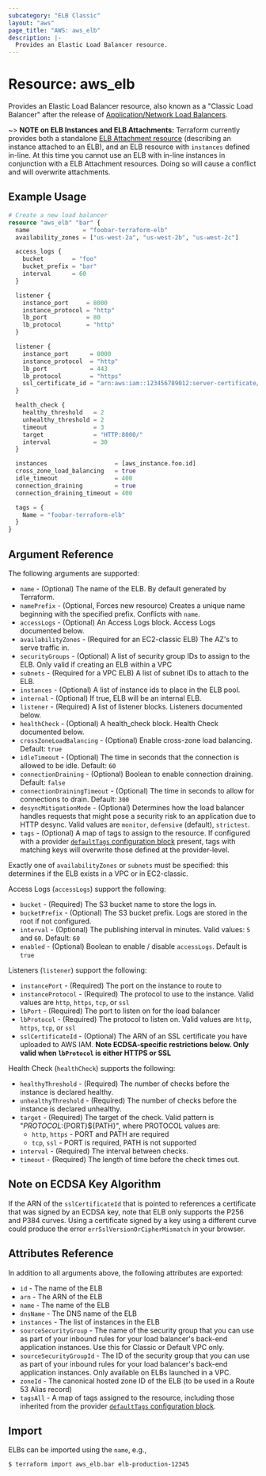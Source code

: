 ```yaml
---
subcategory: "ELB Classic"
layout: "aws"
page_title: "AWS: aws_elb"
description: |-
  Provides an Elastic Load Balancer resource.
---
```


# Resource: aws_elb

Provides an Elastic Load Balancer resource, also known as a "Classic
Load Balancer" after the release of
[Application/Network Load Balancers](/docs/providers/aws/r/lb.html).

~> **NOTE on ELB Instances and ELB Attachments:** Terraform currently
provides both a standalone [ELB Attachment resource](elb_attachment.html)
(describing an instance attached to an ELB), and an ELB resource with
`instances` defined in-line. At this time you cannot use an ELB with in-line
instances in conjunction with a ELB Attachment resources. Doing so will cause a
conflict and will overwrite attachments.

## Example Usage

```terraform
# Create a new load balancer
resource "aws_elb" "bar" {
  name               = "foobar-terraform-elb"
  availability_zones = ["us-west-2a", "us-west-2b", "us-west-2c"]

  access_logs {
    bucket        = "foo"
    bucket_prefix = "bar"
    interval      = 60
  }

  listener {
    instance_port     = 8000
    instance_protocol = "http"
    lb_port           = 80
    lb_protocol       = "http"
  }

  listener {
    instance_port      = 8000
    instance_protocol  = "http"
    lb_port            = 443
    lb_protocol        = "https"
    ssl_certificate_id = "arn:aws:iam::123456789012:server-certificate/certName"
  }

  health_check {
    healthy_threshold   = 2
    unhealthy_threshold = 2
    timeout             = 3
    target              = "HTTP:8000/"
    interval            = 30
  }

  instances                   = [aws_instance.foo.id]
  cross_zone_load_balancing   = true
  idle_timeout                = 400
  connection_draining         = true
  connection_draining_timeout = 400

  tags = {
    Name = "foobar-terraform-elb"
  }
}
```

## Argument Reference

The following arguments are supported:

* `name` - (Optional) The name of the ELB. By default generated by Terraform.
* `namePrefix` - (Optional, Forces new resource) Creates a unique name beginning with the specified
  prefix. Conflicts with `name`.
* `accessLogs` - (Optional) An Access Logs block. Access Logs documented below.
* `availabilityZones` - (Required for an EC2-classic ELB) The AZ's to serve traffic in.
* `securityGroups` - (Optional) A list of security group IDs to assign to the ELB.
  Only valid if creating an ELB within a VPC
* `subnets` - (Required for a VPC ELB) A list of subnet IDs to attach to the ELB.
* `instances` - (Optional) A list of instance ids to place in the ELB pool.
* `internal` - (Optional) If true, ELB will be an internal ELB.
* `listener` - (Required) A list of listener blocks. Listeners documented below.
* `healthCheck` - (Optional) A health_check block. Health Check documented below.
* `crossZoneLoadBalancing` - (Optional) Enable cross-zone load balancing. Default: `true`
* `idleTimeout` - (Optional) The time in seconds that the connection is allowed to be idle. Default: `60`
* `connectionDraining` - (Optional) Boolean to enable connection draining. Default: `false`
* `connectionDrainingTimeout` - (Optional) The time in seconds to allow for connections to drain. Default: `300`
* `desyncMitigationMode` - (Optional) Determines how the load balancer handles requests that might pose a security risk to an application due to HTTP desync. Valid values are `monitor`, `defensive` (default), `strictest`.
* `tags` - (Optional) A map of tags to assign to the resource. If configured with a provider [`defaultTags` configuration block](https://registry.terraform.io/providers/hashicorp/aws/latest/docs#default_tags-configuration-block) present, tags with matching keys will overwrite those defined at the provider-level.

Exactly one of `availabilityZones` or `subnets` must be specified: this
determines if the ELB exists in a VPC or in EC2-classic.

Access Logs (`accessLogs`) support the following:

* `bucket` - (Required) The S3 bucket name to store the logs in.
* `bucketPrefix` - (Optional) The S3 bucket prefix. Logs are stored in the root if not configured.
* `interval` - (Optional) The publishing interval in minutes. Valid values: `5` and `60`. Default: `60`
* `enabled` - (Optional) Boolean to enable / disable `accessLogs`. Default is `true`

Listeners (`listener`) support the following:

* `instancePort` - (Required) The port on the instance to route to
* `instanceProtocol` - (Required) The protocol to use to the instance. Valid
  values are `http`, `https`, `tcp`, or `ssl`
* `lbPort` - (Required) The port to listen on for the load balancer
* `lbProtocol` - (Required) The protocol to listen on. Valid values are `http`,
  `https`, `tcp`, or `ssl`
* `sslCertificateId` - (Optional) The ARN of an SSL certificate you have
uploaded to AWS IAM. **Note ECDSA-specific restrictions below.  Only valid when `lbProtocol` is either HTTPS or SSL**

Health Check (`healthCheck`) supports the following:

* `healthyThreshold` - (Required) The number of checks before the instance is declared healthy.
* `unhealthyThreshold` - (Required) The number of checks before the instance is declared unhealthy.
* `target` - (Required) The target of the check. Valid pattern is "${PROTOCOL}:${PORT}${PATH}", where PROTOCOL
  values are:
    * `http`, `https` - PORT and PATH are required
    * `tcp`, `ssl` - PORT is required, PATH is not supported
* `interval` - (Required) The interval between checks.
* `timeout` - (Required) The length of time before the check times out.

## Note on ECDSA Key Algorithm

If the ARN of the `sslCertificateId` that is pointed to references a
certificate that was signed by an ECDSA key, note that ELB only supports the
P256 and P384 curves.  Using a certificate signed by a key using a different
curve could produce the error `errSslVersionOrCipherMismatch` in your
browser.

## Attributes Reference

In addition to all arguments above, the following attributes are exported:

* `id` - The name of the ELB
* `arn` - The ARN of the ELB
* `name` - The name of the ELB
* `dnsName` - The DNS name of the ELB
* `instances` - The list of instances in the ELB
* `sourceSecurityGroup` - The name of the security group that you can use as
  part of your inbound rules for your load balancer's back-end application
  instances. Use this for Classic or Default VPC only.
* `sourceSecurityGroupId` - The ID of the security group that you can use as
  part of your inbound rules for your load balancer's back-end application
  instances. Only available on ELBs launched in a VPC.
* `zoneId` - The canonical hosted zone ID of the ELB (to be used in a Route 53 Alias record)
* `tagsAll` - A map of tags assigned to the resource, including those inherited from the provider [`defaultTags` configuration block](https://registry.terraform.io/providers/hashicorp/aws/latest/docs#default_tags-configuration-block).

## Import

ELBs can be imported using the `name`, e.g.,

```
$ terraform import aws_elb.bar elb-production-12345
```

<!-- cache-key: cdktf-0.17.0-pre.15 input-21e955b1b98473c9a3f0c6852951c151f4e0d4faa0914821d6d21a3dc563b9f2 -->